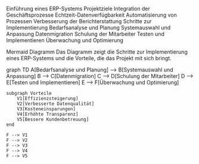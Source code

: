 Einführung eines ERP-Systems
Projektziele
Integration der Geschäftsprozesse
Echtzeit-Datenverfügbarkeit
Automatisierung von Prozessen
Verbesserung der Berichterstattung
Schritte zur Implementierung
Bedarfsanalyse und Planung
Systemauswahl und Anpassung
Datenmigration
Schulung der Mitarbeiter
Testen und Implementieren
Überwachung und Optimierung

Mermaid Diagramm
Das Diagramm zeigt die Schritte zur Implementierung eines ERP-Systems und die Vorteile, die das Projekt mit sich bringt.

graph TD
    A[Bedarfsanalyse und Planung] --> B[Systemauswahl und Anpassung]
    B --> C[Datenmigration]
    C --> D[Schulung der Mitarbeiter]
    D --> E[Testen und Implementieren]
    E --> F[Überwachung und Optimierung]

    subgraph Vorteile
        V1[Effizienzsteigerung]
        V2[Verbesserte Datenqualität]
        V3[Kosteneinsparungen]
        V4[Erhöhte Transparenz]
        V5[Bessere Kundenbetreuung]
    end

    F --> V1
    F --> V2
    F --> V3
    F --> V4
    F --> V5


